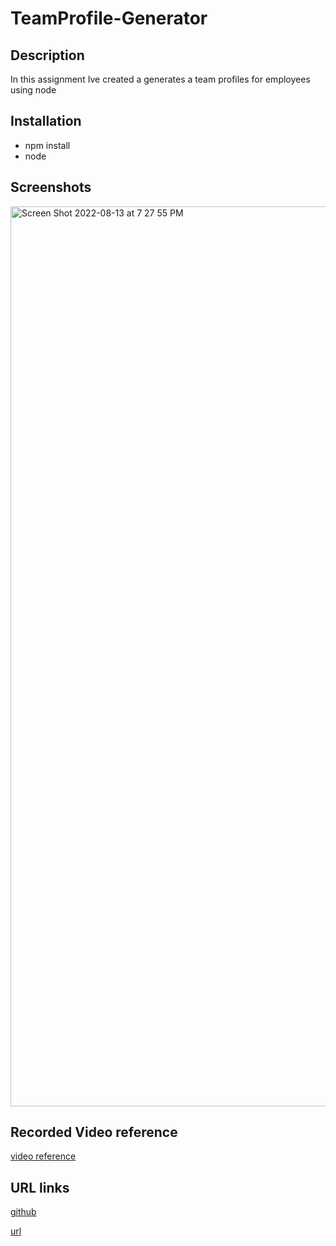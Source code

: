 # TeamProfile-Generator

## Description 

In this assignment Ive created a generates a team profiles for employees using node 

## Installation 

- npm install
- node

## Screenshots

<img width="1440" alt="Screen Shot 2022-08-13 at 7 27 55 PM" src="https://user-images.githubusercontent.com/105450365/185519554-16ece1d1-08ea-4cd6-8f4e-e4d240726223.png">


## Recorded Video reference

[video reference](https://drive.google.com/file/d/1yPg3DHpciY4YzlT0EcQYVLqN-T8rCawU/view)


## URL links

[github](https://github.com/Hickups789/TeamProfile-Generator.git)

[url](https://hickups789.github.io/TeamProfile-Generator/)
